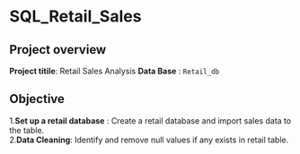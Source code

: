 # SQL_Retail_Sales
## Project overview
**Project titile**: Retail Sales Analysis
**Data Base** : `Retail_db`
## Objective
1.**Set up a retail database** : Create a retail database and import sales data to the table.<br>
2.**Data Cleaning**: Identify and remove null values if any exists in retail table.

